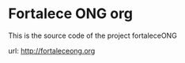 Fortalece ONG <dot> org
============

This is the source code of the project fortaleceONG

url: http://fortaleceong.org
